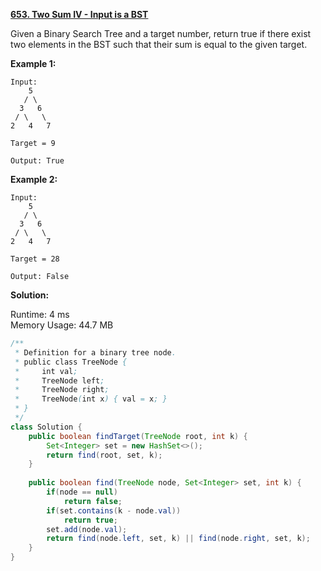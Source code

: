 **[653. Two Sum IV - Input is a BST](https://leetcode.com/problems/two-sum-iv-input-is-a-bst/)**

Given a Binary Search Tree and a target number, return true if there exist two elements in the BST such that their sum is equal to the given target.

**Example 1:**
```
Input: 
    5
   / \
  3   6
 / \   \
2   4   7

Target = 9

Output: True
```

**Example 2:**
```
Input: 
    5
   / \
  3   6
 / \   \
2   4   7

Target = 28

Output: False
```



**Solution:**

Runtime: 4 ms<br/>
Memory Usage: 44.7 MB

```java
/**
 * Definition for a binary tree node.
 * public class TreeNode {
 *     int val;
 *     TreeNode left;
 *     TreeNode right;
 *     TreeNode(int x) { val = x; }
 * }
 */
class Solution {
    public boolean findTarget(TreeNode root, int k) {
        Set<Integer> set = new HashSet<>();
        return find(root, set, k);
    }
    
    public boolean find(TreeNode node, Set<Integer> set, int k) {
        if(node == null)
            return false;        
        if(set.contains(k - node.val))
            return true;
        set.add(node.val);
        return find(node.left, set, k) || find(node.right, set, k);
    }
}
```